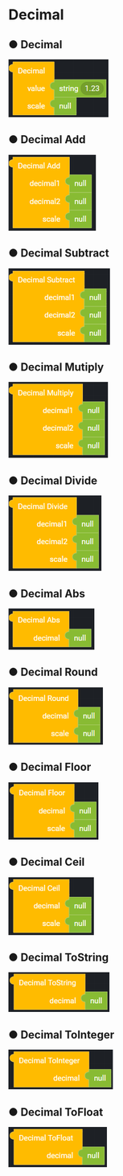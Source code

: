 # Decimal

## ● Decimal

![](../../.gitbook/assets/image%20%2891%29.png)

## ● Decimal Add

![](../../.gitbook/assets/image%20%28195%29.png)

## ● Decimal Subtract

![](../../.gitbook/assets/image%20%28189%29.png)

## ● Decimal Mutiply

![](../../.gitbook/assets/image%20%28212%29.png)

## ● Decimal Divide

![](../../.gitbook/assets/image%20%2861%29.png)

## ● Decimal Abs

![](../../.gitbook/assets/image%20%28179%29.png)

## ● Decimal Round

![](../../.gitbook/assets/image%20%28292%29.png)

## ● Decimal Floor

![](../../.gitbook/assets/image%20%28242%29.png)

## ● Decimal Ceil

![](../../.gitbook/assets/image%20%28298%29.png)

## ● Decimal ToString

![](../../.gitbook/assets/image%20%28287%29.png)

## ● Decimal ToInteger

![](../../.gitbook/assets/image%20%28255%29.png)

## ● Decimal ToFloat

![](../../.gitbook/assets/image%20%28264%29.png)

